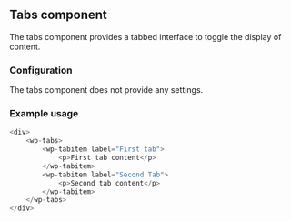 ## Tabs component

The tabs component provides a tabbed interface to toggle the display of content.

### Configuration

The tabs component does not provide any settings.

### Example usage

```js
<div>
	<wp-tabs>
		<wp-tabitem label="First tab">
			<p>First tab content</p>
		</wp-tabitem>
		<wp-tabitem label="Second Tab">
			<p>Second tab content</p>
		</wp-tabitem>
	</wp-tabs>
</div>
```
